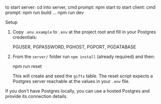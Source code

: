 to start server: cd into server, cmd prompt: npm start
to start client: cmd prompt: npm run build ... npm run dev

Setup

1. Copy `.env.example` to `.env` at the project root and fill in your Postgres credentials:

   PGUSER, PGPASSWORD, PGHOST, PGPORT, PGDATABASE

2. From the `server/` folder run `npm install` (already required) and then:

   npm run reset

   This will create and seed the `gifts` table. The reset script expects a Postgres server reachable at the values in your `.env` file.

If you don't have Postgres locally, you can use a hosted Postgres and provide its connection details.
